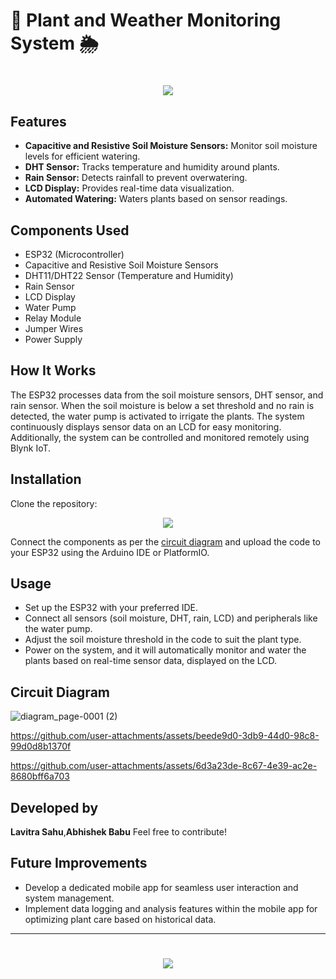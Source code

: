 # 🌱 Plant and Weather Monitoring System 🌦️

<h1 align="center">
    <img src="https://readme-typing-svg.herokuapp.com/?font=Righteous&size=35&center=true&vCenter=true&width=700&height=100&duration=4000&lines=Plant+and+Weather+Monitoring+System!+🌿;&color=28a745" />
</h1>


## Features
- **Capacitive and Resistive Soil Moisture Sensors:** Monitor soil moisture levels for efficient watering.
- **DHT Sensor:** Tracks temperature and humidity around plants.
- **Rain Sensor:** Detects rainfall to prevent overwatering.
- **LCD Display:** Provides real-time data visualization.
- **Automated Watering:** Waters plants based on sensor readings.

## Components Used
- ESP32 (Microcontroller)
- Capacitive and Resistive Soil Moisture Sensors
- DHT11/DHT22 Sensor (Temperature and Humidity)
- Rain Sensor
- LCD Display
- Water Pump
- Relay Module
- Jumper Wires
- Power Supply

## How It Works

The ESP32 processes data from the soil moisture sensors, DHT sensor, and rain sensor. When the soil moisture is below a set threshold and no rain is detected, the water pump is activated to irrigate the plants. The system continuously displays sensor data on an LCD for easy monitoring. Additionally, the system can be controlled and monitored remotely using Blynk IoT.


## Installation
Clone the repository:
<div align="center">
    <a href="https://github.com/TechArcanist/Plant-and-Weather-Monitoring-System.git">
        <img src="https://img.shields.io/badge/Clone_Repository-007ACC?style=for-the-badge&logo=github&logoColor=white" />
    </a>
</div>

Connect the components as per the [circuit diagram](#circuit-diagram) and upload the code to your ESP32 using the Arduino IDE or PlatformIO.

## Usage
- Set up the ESP32 with your preferred IDE.
- Connect all sensors (soil moisture, DHT, rain, LCD) and peripherals like the water pump.
- Adjust the soil moisture threshold in the code to suit the plant type.
- Power on the system, and it will automatically monitor and water the plants based on real-time sensor data, displayed on the LCD.

## Circuit Diagram

![diagram_page-0001 (2)](https://github.com/user-attachments/assets/d50b7f37-8a5f-45d5-aaf6-93b1f40611e8)

https://github.com/user-attachments/assets/beede9d0-3db9-44d0-98c8-99d0d8b1370f

https://github.com/user-attachments/assets/6d3a23de-8c67-4e39-ac2e-8680bff6a703

## Developed by
**Lavitra Sahu**,**Abhishek Babu** Feel free to contribute!

## Future Improvements

- Develop a dedicated mobile app for seamless user interaction and system management.
- Implement data logging and analysis features within the mobile app for optimizing plant care based on historical data.


---

<h1 align="center">
    <img src="https://readme-typing-svg.herokuapp.com/?font=Righteous&size=35&center=true&vCenter=true&width=500&height=70&duration=4000&lines=Thanks+for+Visiting!+👋;&color=28a745" />
</h1>
